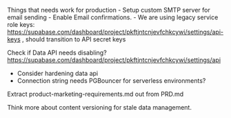 
Things that needs work for production
    - Setup custom SMTP server for email sending
    - Enable Email confirmations.
    - We are using legacy service role keys: https://supabase.com/dashboard/project/pkftjntcnjevfchkcywi/settings/api-keys , should transition to API secret keys 

Check if Data API needs disabling? https://supabase.com/dashboard/project/pkftjntcnjevfchkcywi/settings/api
- Consider hardening data api
- Connection string needs PGBouncer for serverless environments?

Extract product-marketing-requirements.md out from PRD.md 


Think more about content versioning for stale data management.
